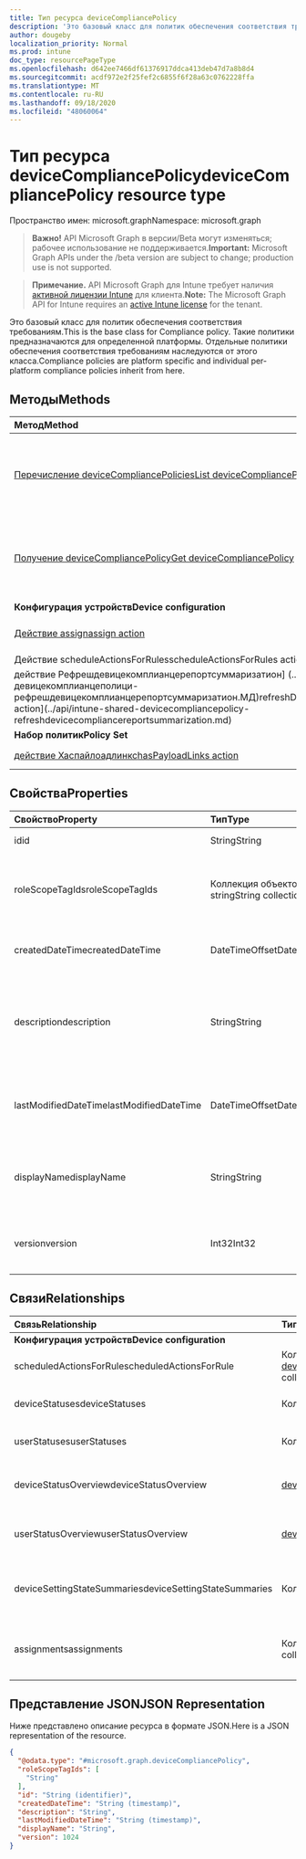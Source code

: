 ```yaml
---
title: Тип ресурса deviceCompliancePolicy
description: 'Это базовый класс для политик обеспечения соответствия требованиям. Такие политики предназначаются для определенной платформы. Отдельные политики обеспечения соответствия требованиям наследуются от этого класса. '
author: dougeby
localization_priority: Normal
ms.prod: intune
doc_type: resourcePageType
ms.openlocfilehash: d642ee7466df61376917ddca413deb47d7a8b8d4
ms.sourcegitcommit: acdf972e2f25fef2c6855f6f28a63c0762228ffa
ms.translationtype: MT
ms.contentlocale: ru-RU
ms.lasthandoff: 09/18/2020
ms.locfileid: "48060064"
---
```

# <a name="devicecompliancepolicy-resource-type"></a><span data-ttu-id="c7f7a-104">Тип ресурса deviceCompliancePolicy</span><span class="sxs-lookup"><span data-stu-id="c7f7a-104">deviceCompliancePolicy resource type</span></span>

<span data-ttu-id="c7f7a-105">Пространство имен: microsoft.graph</span><span class="sxs-lookup"><span data-stu-id="c7f7a-105">Namespace: microsoft.graph</span></span>

> <span data-ttu-id="c7f7a-106">**Важно!** API Microsoft Graph в версии/Beta могут изменяться; рабочее использование не поддерживается.</span><span class="sxs-lookup"><span data-stu-id="c7f7a-106">**Important:** Microsoft Graph APIs under the /beta version are subject to change; production use is not supported.</span></span>

> <span data-ttu-id="c7f7a-107">**Примечание.** API Microsoft Graph для Intune требует наличия [активной лицензии Intune](https://go.microsoft.com/fwlink/?linkid=839381) для клиента.</span><span class="sxs-lookup"><span data-stu-id="c7f7a-107">**Note:** The Microsoft Graph API for Intune requires an [active Intune license](https://go.microsoft.com/fwlink/?linkid=839381) for the tenant.</span></span>

<span data-ttu-id="c7f7a-108">Это базовый класс для политик обеспечения соответствия требованиям.</span><span class="sxs-lookup"><span data-stu-id="c7f7a-108">This is the base class for Compliance policy.</span></span> <span data-ttu-id="c7f7a-109">Такие политики предназначаются для определенной платформы. Отдельные политики обеспечения соответствия требованиям наследуются от этого класса.</span><span class="sxs-lookup"><span data-stu-id="c7f7a-109">Compliance policies are platform specific and individual per-platform compliance policies inherit from here.</span></span> 

## <a name="methods"></a><span data-ttu-id="c7f7a-110">Методы</span><span class="sxs-lookup"><span data-stu-id="c7f7a-110">Methods</span></span>
|<span data-ttu-id="c7f7a-111">Метод</span><span class="sxs-lookup"><span data-stu-id="c7f7a-111">Method</span></span>|<span data-ttu-id="c7f7a-112">Возвращаемый тип</span><span class="sxs-lookup"><span data-stu-id="c7f7a-112">Return Type</span></span>|<span data-ttu-id="c7f7a-113">Описание</span><span class="sxs-lookup"><span data-stu-id="c7f7a-113">Description</span></span>|
|:---|:---|:---|
|[<span data-ttu-id="c7f7a-114">Перечисление deviceCompliancePolicies</span><span class="sxs-lookup"><span data-stu-id="c7f7a-114">List deviceCompliancePolicies</span></span>](../api/intune-shared-devicecompliancepolicy-list.md)|<span data-ttu-id="c7f7a-115">Коллекция [deviceCompliancePolicy](../resources/intune-shared-devicecompliancepolicy.md)</span><span class="sxs-lookup"><span data-stu-id="c7f7a-115">[deviceCompliancePolicy](../resources/intune-shared-devicecompliancepolicy.md) collection</span></span>|<span data-ttu-id="c7f7a-116">Список свойств и связей объектов [deviceCompliancePolicy](../resources/intune-shared-devicecompliancepolicy.md).</span><span class="sxs-lookup"><span data-stu-id="c7f7a-116">List properties and relationships of the [deviceCompliancePolicy](../resources/intune-shared-devicecompliancepolicy.md) objects.</span></span>|
|[<span data-ttu-id="c7f7a-117">Получение deviceCompliancePolicy</span><span class="sxs-lookup"><span data-stu-id="c7f7a-117">Get deviceCompliancePolicy</span></span>](../api/intune-shared-devicecompliancepolicy-get.md)|[<span data-ttu-id="c7f7a-118">deviceCompliancePolicy</span><span class="sxs-lookup"><span data-stu-id="c7f7a-118">deviceCompliancePolicy</span></span>](../resources/intune-shared-devicecompliancepolicy.md)|<span data-ttu-id="c7f7a-119">Считывание свойств и связей объекта [deviceCompliancePolicy](../resources/intune-shared-devicecompliancepolicy.md).</span><span class="sxs-lookup"><span data-stu-id="c7f7a-119">Read properties and relationships of the [deviceCompliancePolicy](../resources/intune-shared-devicecompliancepolicy.md) object.</span></span>|
|<span data-ttu-id="c7f7a-120">**Конфигурация устройств**</span><span class="sxs-lookup"><span data-stu-id="c7f7a-120">**Device configuration**</span></span>|
|[<span data-ttu-id="c7f7a-121">Действие assign</span><span class="sxs-lookup"><span data-stu-id="c7f7a-121">assign action</span></span>](../api/intune-shared-devicecompliancepolicy-assign.md)|<span data-ttu-id="c7f7a-122">Коллекция [deviceCompliancePolicyAssignment](../resources/intune-deviceconfig-devicecompliancepolicyassignment.md)</span><span class="sxs-lookup"><span data-stu-id="c7f7a-122">[deviceCompliancePolicyAssignment](../resources/intune-deviceconfig-devicecompliancepolicyassignment.md) collection</span></span>|<span data-ttu-id="c7f7a-123">Н/Д</span><span class="sxs-lookup"><span data-stu-id="c7f7a-123">Not yet documented</span></span>|
|<span data-ttu-id="c7f7a-124">Действие scheduleActionsForRules</span><span class="sxs-lookup"><span data-stu-id="c7f7a-124">scheduleActionsForRules action</span></span>|<span data-ttu-id="c7f7a-125">Нет</span><span class="sxs-lookup"><span data-stu-id="c7f7a-125">None</span></span>|<span data-ttu-id="c7f7a-126">Н/Д</span><span class="sxs-lookup"><span data-stu-id="c7f7a-126">Not yet documented</span></span>|
|<span data-ttu-id="c7f7a-127">действие Рефрешдевицекомплианцерепортсуммаризатион] (.. /АПИ/интуне-Шаред-девицекомплианцеполици-рефрешдевицекомплианцерепортсуммаризатион.МД)</span><span class="sxs-lookup"><span data-stu-id="c7f7a-127">refreshDeviceComplianceReportSummarization action](../api/intune-shared-devicecompliancepolicy-refreshdevicecompliancereportsummarization.md)</span></span>|<span data-ttu-id="c7f7a-128">Нет</span><span class="sxs-lookup"><span data-stu-id="c7f7a-128">None</span></span>|<span data-ttu-id="c7f7a-129">Н/Д</span><span class="sxs-lookup"><span data-stu-id="c7f7a-129">Not yet documented</span></span>|
|<span data-ttu-id="c7f7a-130">**Набор политик**</span><span class="sxs-lookup"><span data-stu-id="c7f7a-130">**Policy Set**</span></span>|
|[<span data-ttu-id="c7f7a-131">действие Хаспайлоадлинкс</span><span class="sxs-lookup"><span data-stu-id="c7f7a-131">hasPayloadLinks action</span></span>](../api/intune-shared-devicecompliancepolicy-haspayloadlinks.md)|<span data-ttu-id="c7f7a-132">Коллекция [хаспайлоадлинкресултитем](../resources/intune-policyset-haspayloadlinkresultitem.md)</span><span class="sxs-lookup"><span data-stu-id="c7f7a-132">[hasPayloadLinkResultItem](../resources/intune-policyset-haspayloadlinkresultitem.md) collection</span></span>|<span data-ttu-id="c7f7a-133">Н/Д</span><span class="sxs-lookup"><span data-stu-id="c7f7a-133">Not yet documented</span></span>|

## <a name="properties"></a><span data-ttu-id="c7f7a-134">Свойства</span><span class="sxs-lookup"><span data-stu-id="c7f7a-134">Properties</span></span>
|<span data-ttu-id="c7f7a-135">Свойство</span><span class="sxs-lookup"><span data-stu-id="c7f7a-135">Property</span></span>|<span data-ttu-id="c7f7a-136">Тип</span><span class="sxs-lookup"><span data-stu-id="c7f7a-136">Type</span></span>|<span data-ttu-id="c7f7a-137">Описание</span><span class="sxs-lookup"><span data-stu-id="c7f7a-137">Description</span></span>|
|:---|:---|:---|
|<span data-ttu-id="c7f7a-138">id</span><span class="sxs-lookup"><span data-stu-id="c7f7a-138">id</span></span>|<span data-ttu-id="c7f7a-139">String</span><span class="sxs-lookup"><span data-stu-id="c7f7a-139">String</span></span>|<span data-ttu-id="c7f7a-140">Ключ объекта.</span><span class="sxs-lookup"><span data-stu-id="c7f7a-140">Key of the entity.</span></span>|
|<span data-ttu-id="c7f7a-141">roleScopeTagIds</span><span class="sxs-lookup"><span data-stu-id="c7f7a-141">roleScopeTagIds</span></span>|<span data-ttu-id="c7f7a-142">Коллекция объектов string</span><span class="sxs-lookup"><span data-stu-id="c7f7a-142">String collection</span></span>|<span data-ttu-id="c7f7a-143">Список тегов областей для этого экземпляра сущности.</span><span class="sxs-lookup"><span data-stu-id="c7f7a-143">List of Scope Tags for this Entity instance.</span></span>|
|<span data-ttu-id="c7f7a-144">createdDateTime</span><span class="sxs-lookup"><span data-stu-id="c7f7a-144">createdDateTime</span></span>|<span data-ttu-id="c7f7a-145">DateTimeOffset</span><span class="sxs-lookup"><span data-stu-id="c7f7a-145">DateTimeOffset</span></span>|<span data-ttu-id="c7f7a-146">Дата и время создания объекта.</span><span class="sxs-lookup"><span data-stu-id="c7f7a-146">DateTime the object was created.</span></span>|
|<span data-ttu-id="c7f7a-147">description</span><span class="sxs-lookup"><span data-stu-id="c7f7a-147">description</span></span>|<span data-ttu-id="c7f7a-148">String</span><span class="sxs-lookup"><span data-stu-id="c7f7a-148">String</span></span>|<span data-ttu-id="c7f7a-149">Указанное администратором описание конфигурации устройства.</span><span class="sxs-lookup"><span data-stu-id="c7f7a-149">Admin provided description of the Device Configuration.</span></span>|
|<span data-ttu-id="c7f7a-150">lastModifiedDateTime</span><span class="sxs-lookup"><span data-stu-id="c7f7a-150">lastModifiedDateTime</span></span>|<span data-ttu-id="c7f7a-151">DateTimeOffset</span><span class="sxs-lookup"><span data-stu-id="c7f7a-151">DateTimeOffset</span></span>|<span data-ttu-id="c7f7a-152">Дата и время последнего изменения объекта.</span><span class="sxs-lookup"><span data-stu-id="c7f7a-152">DateTime the object was last modified.</span></span>|
|<span data-ttu-id="c7f7a-153">displayName</span><span class="sxs-lookup"><span data-stu-id="c7f7a-153">displayName</span></span>|<span data-ttu-id="c7f7a-154">String</span><span class="sxs-lookup"><span data-stu-id="c7f7a-154">String</span></span>|<span data-ttu-id="c7f7a-155">Указанное администратором имя конфигурации устройства.</span><span class="sxs-lookup"><span data-stu-id="c7f7a-155">Admin provided name of the device configuration.</span></span>|
|<span data-ttu-id="c7f7a-156">version</span><span class="sxs-lookup"><span data-stu-id="c7f7a-156">version</span></span>|<span data-ttu-id="c7f7a-157">Int32</span><span class="sxs-lookup"><span data-stu-id="c7f7a-157">Int32</span></span>|<span data-ttu-id="c7f7a-158">Версия конфигурации устройства.</span><span class="sxs-lookup"><span data-stu-id="c7f7a-158">Version of the device configuration.</span></span>|

## <a name="relationships"></a><span data-ttu-id="c7f7a-159">Связи</span><span class="sxs-lookup"><span data-stu-id="c7f7a-159">Relationships</span></span>
|<span data-ttu-id="c7f7a-160">Связь</span><span class="sxs-lookup"><span data-stu-id="c7f7a-160">Relationship</span></span>|<span data-ttu-id="c7f7a-161">Тип</span><span class="sxs-lookup"><span data-stu-id="c7f7a-161">Type</span></span>|<span data-ttu-id="c7f7a-162">Описание</span><span class="sxs-lookup"><span data-stu-id="c7f7a-162">Description</span></span>|
|:---|:---|:---|
|<span data-ttu-id="c7f7a-163">**Конфигурация устройств**</span><span class="sxs-lookup"><span data-stu-id="c7f7a-163">**Device configuration**</span></span>|
|<span data-ttu-id="c7f7a-164">scheduledActionsForRule</span><span class="sxs-lookup"><span data-stu-id="c7f7a-164">scheduledActionsForRule</span></span>|<span data-ttu-id="c7f7a-165">Коллекция [deviceComplianceScheduledActionForRule](../resources/intune-deviceconfig-devicecompliancescheduledactionforrule.md)</span><span class="sxs-lookup"><span data-stu-id="c7f7a-165">[deviceComplianceScheduledActionForRule](../resources/intune-deviceconfig-devicecompliancescheduledactionforrule.md) collection</span></span>|<span data-ttu-id="c7f7a-166">Список запланированных действий для этого правила.</span><span class="sxs-lookup"><span data-stu-id="c7f7a-166">The list of scheduled action for this rule</span></span>|
|<span data-ttu-id="c7f7a-167">deviceStatuses</span><span class="sxs-lookup"><span data-stu-id="c7f7a-167">deviceStatuses</span></span>|<span data-ttu-id="c7f7a-168">Коллекция [deviceComplianceDeviceStatus](../resources/intune-deviceconfig-devicecompliancedevicestatus.md)</span><span class="sxs-lookup"><span data-stu-id="c7f7a-168">[deviceComplianceDeviceStatus](../resources/intune-deviceconfig-devicecompliancedevicestatus.md) collection</span></span>|<span data-ttu-id="c7f7a-169">Список DeviceComplianceDeviceStatus.</span><span class="sxs-lookup"><span data-stu-id="c7f7a-169">List of DeviceComplianceDeviceStatus.</span></span>|
|<span data-ttu-id="c7f7a-170">userStatuses</span><span class="sxs-lookup"><span data-stu-id="c7f7a-170">userStatuses</span></span>|<span data-ttu-id="c7f7a-171">Коллекция [deviceComplianceUserStatus](../resources/intune-deviceconfig-devicecomplianceuserstatus.md)</span><span class="sxs-lookup"><span data-stu-id="c7f7a-171">[deviceComplianceUserStatus](../resources/intune-deviceconfig-devicecomplianceuserstatus.md) collection</span></span>|<span data-ttu-id="c7f7a-172">Список DeviceComplianceUserStatus.</span><span class="sxs-lookup"><span data-stu-id="c7f7a-172">List of DeviceComplianceUserStatus.</span></span>|
|<span data-ttu-id="c7f7a-173">deviceStatusOverview</span><span class="sxs-lookup"><span data-stu-id="c7f7a-173">deviceStatusOverview</span></span>|[<span data-ttu-id="c7f7a-174">deviceComplianceDeviceOverview</span><span class="sxs-lookup"><span data-stu-id="c7f7a-174">deviceComplianceDeviceOverview</span></span>](../resources/intune-deviceconfig-devicecompliancedeviceoverview.md)|<span data-ttu-id="c7f7a-175">Обзор состояния соответствия требованиям устройств.</span><span class="sxs-lookup"><span data-stu-id="c7f7a-175">Device compliance devices status overview</span></span>|
|<span data-ttu-id="c7f7a-176">userStatusOverview</span><span class="sxs-lookup"><span data-stu-id="c7f7a-176">userStatusOverview</span></span>|[<span data-ttu-id="c7f7a-177">deviceComplianceUserOverview</span><span class="sxs-lookup"><span data-stu-id="c7f7a-177">deviceComplianceUserOverview</span></span>](../resources/intune-deviceconfig-devicecomplianceuseroverview.md)|<span data-ttu-id="c7f7a-178">Обзор состояния соответствия требованиям устройств для пользователей.</span><span class="sxs-lookup"><span data-stu-id="c7f7a-178">Device compliance users status overview</span></span>|
|<span data-ttu-id="c7f7a-179">deviceSettingStateSummaries</span><span class="sxs-lookup"><span data-stu-id="c7f7a-179">deviceSettingStateSummaries</span></span>|<span data-ttu-id="c7f7a-180">Коллекция [settingStateDeviceSummary](../resources/intune-deviceconfig-settingstatedevicesummary.md)</span><span class="sxs-lookup"><span data-stu-id="c7f7a-180">[settingStateDeviceSummary](../resources/intune-deviceconfig-settingstatedevicesummary.md) collection</span></span>|<span data-ttu-id="c7f7a-181">Сводка по состоянию параметров обеспечения соответствия требованиям для устройств.</span><span class="sxs-lookup"><span data-stu-id="c7f7a-181">Compliance Setting State Device Summary</span></span>|
|<span data-ttu-id="c7f7a-182">assignments</span><span class="sxs-lookup"><span data-stu-id="c7f7a-182">assignments</span></span>|<span data-ttu-id="c7f7a-183">Коллекция [deviceCompliancePolicyAssignment](../resources/intune-deviceconfig-devicecompliancepolicyassignment.md)</span><span class="sxs-lookup"><span data-stu-id="c7f7a-183">[deviceCompliancePolicyAssignment](../resources/intune-deviceconfig-devicecompliancepolicyassignment.md) collection</span></span>|<span data-ttu-id="c7f7a-184">Коллекция назначений для этой политики обеспечения соответствия требованиям.</span><span class="sxs-lookup"><span data-stu-id="c7f7a-184">The collection of assignments for this compliance policy.</span></span>|

## <a name="json-representation"></a><span data-ttu-id="c7f7a-185">Представление JSON</span><span class="sxs-lookup"><span data-stu-id="c7f7a-185">JSON Representation</span></span>
<span data-ttu-id="c7f7a-186">Ниже представлено описание ресурса в формате JSON.</span><span class="sxs-lookup"><span data-stu-id="c7f7a-186">Here is a JSON representation of the resource.</span></span>
<!-- {
  "blockType": "resource",
  "keyProperty": "id",
  "@odata.type": "microsoft.graph.deviceCompliancePolicy"
}
-->
``` json
{
  "@odata.type": "#microsoft.graph.deviceCompliancePolicy",
  "roleScopeTagIds": [
    "String"
  ],
  "id": "String (identifier)",
  "createdDateTime": "String (timestamp)",
  "description": "String",
  "lastModifiedDateTime": "String (timestamp)",
  "displayName": "String",
  "version": 1024
}
```






